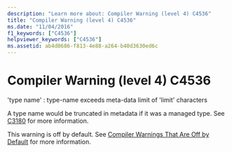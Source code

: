 ```yaml
---
description: "Learn more about: Compiler Warning (level 4) C4536"
title: "Compiler Warning (level 4) C4536"
ms.date: "11/04/2016"
f1_keywords: ["C4536"]
helpviewer_keywords: ["C4536"]
ms.assetid: ab4d0686-f813-4e88-a264-b40d3630ed6c
---
```

# Compiler Warning (level 4) C4536

'type name' : type-name exceeds meta-data limit of 'limit' characters

A type name would be truncated in metadata if it was a managed type. See [C3180](../../error-messages/compiler-errors-2/compiler-error-c3180.md) for more information.

This warning is off by default. See [Compiler Warnings That Are Off by Default](../../preprocessor/compiler-warnings-that-are-off-by-default.md) for more information.
